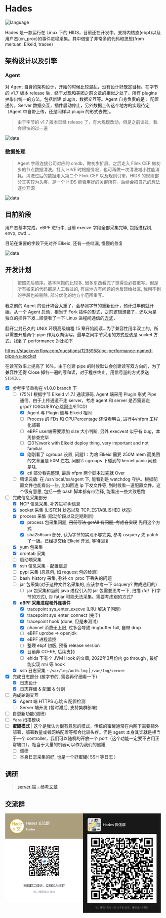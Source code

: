 # Hades

![language](https://shields.io/github/languages/top/chriskalix/HIDS-Linux)

Hades 是一款运行在 Linux 下的 HIDS，目前还在开发中。支持内核态(ebpf)以及用户态(cn_proc)的事件进程采集。其中借鉴了非常多的代码和思想(from meituan, Elkeid, tracee)

## 架构设计以及引擎

### Agent

对 Agent 自身的架构设计，开始的时候比较混乱，没有设计好既定目标。在字节的 v1.7 版本 release 后，终于发现和美团之前文章的相似之处了。所有 plugins 抽象出统一的方法，包括新建 plugin，数据交互等。Agent 自身负责的是：
配置透传，Server 数据交互，插件启动停止，另外数据上传这个地方的实现待定（Agent 中自带上传，还是同样以 plugin 的形式去做）。

> 由于字节的 v1.7 版本已经 release 了，有大规模改动，但是之前读过，我会很快的过一遍

![data](https://github.com/chriskaliX/HIDS-Linux/blob/main/imgs/agentv1.png)

### 数据处理

> Agent 字段连接公司对应的 cmdb，做初步扩展。之后走入 Flink CEP 做初步的节点数据清洗。打入 HIVE 时根据情况，也可再做一次清洗减小性能消耗。清洗过后的数据走入第二个 Flink CEP 以及规则引擎，HIDS 的规则部分其实较为头疼，是一个 HIDS 能否用好的关键所在，后续会把自己的想法逐步开源

![data](https://github.com/chriskaliX/HIDS-Linux/blob/main/imgs/data_analyze.png)

## 目前阶段

用户态基本完成，eBPF 进行中, 目前 execve 字段全部采集完毕, 包括进程树, envp, cwd...

目前在重要的字段下先对齐 Elkeid, 还有一些纰漏, 慢慢的修复

![data](https://github.com/chriskaliX/HIDS-Linux/blob/main/imgs/examples.png)

## 开发计划

> 按照先后顺序。基本照搬的比较多, 很多东西看完了觉得没必要重写。但是所有搬来的代码都是人工看过的, 有些地方有问题的也反馈给社区, 我用不到的字段也被剔除, 部分优化的地方小范围重写。

我之前的 Agent 的设计耦合太重了，会参照字节的重新设计，预计过年前就开始。从一个 Agent 启动，相当于 Fork 插件的形式，之前逻辑想错了，还以为是独立的插件下发...顺便看了一下 Linux 进程间通信的[方式](https://www.linuxprobe.com/linux-process-method.html)，

翻开尘封已久的 UNIX 环境高级编程 15 章开始阅读...为了兼容性用半双工的，所以需要开启两个 pipe 作为双向读写。最早之间字节采用的方式应该是 socket 方式，找到了 performance 对比如下

https://stackoverflow.com/questions/1235958/ipc-performance-named-pipe-vs-socket

在读写效率上提高了 16%。由于创建 pipe 的时候默认会创建读写双方向的，为了兼容性还得 Close 掉各一遍的写和读，对于程序终止，用信号量的方式发送 `SIGKILL`

- [x] 参考字节重构在 v1.0.0 branch 下
  - [ ] (75%) 根据字节 Elkeid v1.7.1 通读源码, Agent 端采用 Plugin 形式 Pipe 通信。由于上传通道不走 server，考虑 agent 和 server 是否需要走 grpc? (OSQUERY心跳回连/ETCD)
    - [x] Agent 与 Plugin 侧与 Elkeid 相同  
    - [ ] Process 的 FDs 和 CPUPercentage 还没看明白, 进行中/nfpm 工程化部署
    - [ ] eBPF user端需要添加 size 大小判断, 另外 execveat 似乎有 bug，本周排查完毕
    - [ ] (20%)work with Elkeid deploy thing, very important and not familiar
    - [x] 刚刚看了 cgroups 设置, 问题1：为啥 Elkeid 需要 250M mem 而美团的文章里是 50M 左右, 问题2: cgroups 下碰到的 kernel panic 问题是啥.
    - [x] ctl 部分看完整理, 最后 nfpm 两个脚本过完就 Over
  - [ ] 腾讯云盾: 在 /usr/local/sa/agent 下, 能看到是 watchdog 守护。根据配置文件也能看出一些, 比如回连 ip 下发文件等, 到时候看一遍配置文件。这个很有意思, 包括一些 bash 脚本都有带注释, 能看出一些大致思路
- [ ] 完成信息采集部分
  - [x] NCP 信息采集, 补齐进程树信息
  - [x] socket 采集 (LISTEN 状态以及 TCP_ESTABLISHED 状态)
  - [x] process 采集 (启动阶段以及定期刷新)
    - [x] process 包采集问题, ~~目前写法 getAll 有问题, 考虑自实现~~ 先用这个方式
    - [x] sha256sum 部分, 认为字节的实现不够完美, 参考 osquery 先 patch 了一版。已经提交给 Elkeid 开发, 等待回复
  - [x] yum 包采集
  - [x] crontab 采集
  - [ ] 启动项采集
  - [x] ssh 信息采集 - 配置信息
  - [ ] pypi 采集 (恶意包, 如 request 包的检测)
  - [ ] bash_history 采集, 弥补 cn_proc 下丢失的问题
  - [ ] jar 包采集(对于这种文件名采集的, 应该参考一下 osquery? 做成通用的)
    - [ ] jar 包采集和当前 java 进程引入的 jar 包需要思考一下, 扫描 /fd/ 下(字节的方式), 对 fatjar 可能无法采集。需要考虑别的方式?
  - [x] **eBPF 采集进程和外连事件**
    - [x] tracepoint sys_enter_execve (LRU 解决了问题)
    - [x] tracepoint sys_enter_connect (完毕)
    - [x] tracepoint hook (done, 但是未测试)
    - [x] channel 消费无上限, 过多会导致 ringbuffer full, 自带 drop
    - [ ] eBPF uprobe => openjdk
    - [x] eBPF 进程监控
    - [ ] 整理 ebpf 初版, 预备 release version
    - [x] 目前非 CO-RE, 后续支持
    - [ ] ehids 下有个 JVM Hook 的文章, 2022年3月份内 go through , 最好能实现 rmi 等 hook
  - [x] ssh 日志采集 - `/var/log/auth.log` | `/var/log/secure`
- [x] 完成日志部分 (搬字节的, 需要再仔细看一下)
  - [x] 日志设计
  - [x] 日志存储 & 配置 & 分割
- [ ] 完成轮询交互
  - [x] Agent 端 HTTPS 心跳 & 配置检测
  - [ ] Server 端开发 (暂时滞后, 支持集群部署)
- [ ] 自更新功能(调研)
- [ ] Yara 扫描模块
- [ ] **蜜罐模式** | 这个是我认为很有意思的模式，传统的蜜罐通常在内网下需要额外部署，部署数量或者网络配置等都会比较头疼。但是 agent 本身其实就是相当于一个 controller，我们可以随机的开放一个 port（这个功能一定要不占用正常端口），相当于大量的机器可以作为我们的蜜罐
  - [ ] 调研
  - [ ] 本身日志采集的好, 也是一个好蜜罐( SSH 等日志 )

## 调研

> [server 端 - 参考文章](https://programmer.group/grpc-service-discovery-amp-load-balancing.html)

## 交流群

<img src="https://github.com/chriskaliX/Hades/blob/main/imgs/feishu.png" width="50%" style="float:left;"/>

<img src="https://github.com/chriskaliX/Hades/blob/main/imgs/WechatIMG112.jpeg" width="50%" style="float:left;"/>
